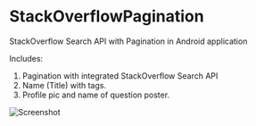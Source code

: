 # StackOverflowPagination
StackOverflow Search API with Pagination in Android application

Includes:

1. Pagination with integrated StackOverflow Search API
2. Name (Title) with tags.
3. Profile pic and name of question poster.

![Screenshot](https://ibb.co/MkD8nhd)
